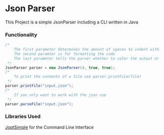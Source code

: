 # Json Parser
This Project is a simple JsonParser including a CLI written in Java

### Functionality
```java
/*
    The first parameter determines the amount of spaces to indent with
    The second paramter is for formatting the code
    The last parameter tells the parser whether to color the output or not
 */
JsonParser parser = new JsonParser(4, true, true);
/*
    To print the contents of a file use parser.printFile(file)
 */
parser.printFile("input.json");
/*
    If you only want to work with the json use
 */
parser.parseFile("input.json");
```

### Libraries Used
[JoptSimple](https://github.com/jopt-simple/jopt-simple) for the Command Line Interface
